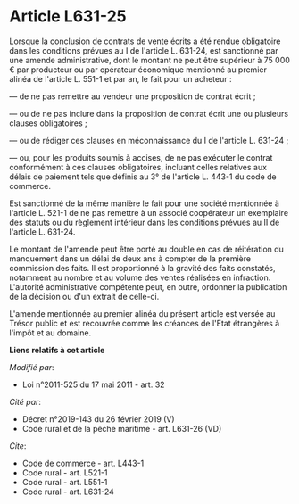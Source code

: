 # Article L631-25

Lorsque la conclusion de contrats de vente écrits a été rendue obligatoire dans les conditions prévues au I de l'article L.
631-24, est sanctionné par une amende administrative, dont le montant ne peut être supérieur à 75 000 € par producteur ou par
opérateur économique mentionné au premier alinéa de l'article L. 551-1 et par an, le fait pour un acheteur : 

― de ne pas remettre au vendeur une proposition de contrat écrit ; 

― ou de ne pas inclure dans la proposition de contrat écrit une ou plusieurs clauses obligatoires ; 

― ou de rédiger ces clauses en méconnaissance du I de l'article L. 631-24 ; 

― ou, pour les produits soumis à accises, de ne pas exécuter le contrat conformément à ces clauses obligatoires, incluant
celles relatives aux délais de paiement tels que définis au 3° de l'article L. 443-1 du code de commerce. 

Est sanctionné de la même manière le fait pour une société mentionnée à l'article L. 521-1 de ne pas remettre à un associé
coopérateur un exemplaire des statuts ou du règlement intérieur dans les conditions prévues au II de l'article L. 631-24. 

Le montant de l'amende peut être porté au double en cas de réitération du manquement dans un délai de deux ans à compter de
la première commission des faits. Il est proportionné à la gravité des faits constatés, notamment au nombre et au volume des
ventes réalisées en infraction. L'autorité administrative compétente peut, en outre, ordonner la publication de la décision
ou d'un extrait de celle-ci. 

L'amende mentionnée au premier alinéa du présent article est versée au Trésor public et est recouvrée comme les créances de
l'Etat étrangères à l'impôt et au domaine.

**Liens relatifs à cet article**

_Modifié par_:

  - Loi n°2011-525 du 17 mai 2011 - art. 32

_Cité par_:

  - Décret n°2019-143 du 26 février 2019 (V)
  - Code rural et de la pêche maritime - art. L631-26 (VD)

_Cite_:

  - Code de commerce - art. L443-1
  - Code rural - art. L521-1
  - Code rural - art. L551-1
  - Code rural - art. L631-24
